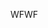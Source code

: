 <span data-ttu-id="221b6-101">WF</span><span class="sxs-lookup"><span data-stu-id="221b6-101">WF</span></span>